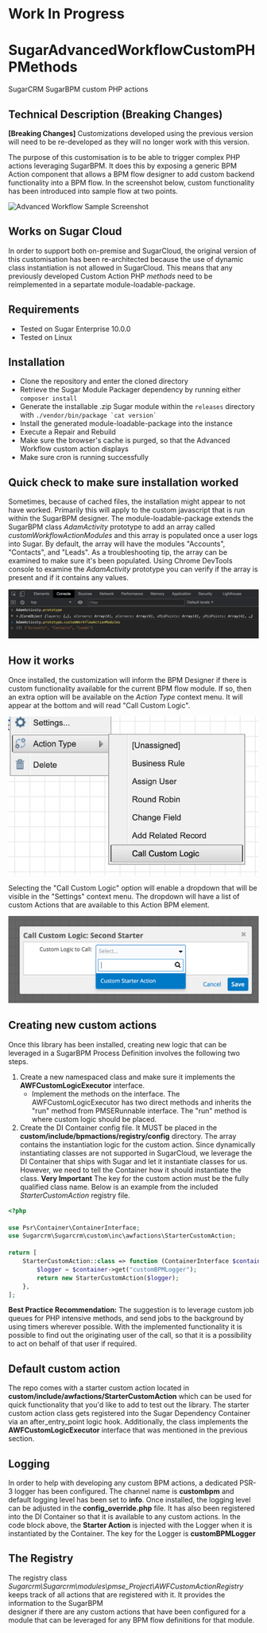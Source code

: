 # Work In Progress

# SugarAdvancedWorkflowCustomPHPMethods
SugarCRM SugarBPM custom PHP actions

## Technical Description (Breaking Changes)
**[Breaking Changes]** Customizations developed using the previous version will need to be re-developed as they will no longer work with this version. 

The purpose of this customisation is to be able to trigger complex PHP actions leveraging SugarBPM.
It does this by exposing a generic BPM Action component that allows a BPM flow designer to add custom backend functionality into a BPM flow. In the screenshot below, custom functionality has been introduced 
into sample flow at two points.

![Advanced Workflow Sample Screenshot](https://raw.githubusercontent.com/esimonetti/SugarAdvancedWorkflowCustomPHPMethods/master/screenshot.png)


## Works on Sugar Cloud
In order to support both on-premise and SugarCloud, the original version of this customisation has
been re-architected because the use of dynamic class instantiation is not allowed in SugarCloud. 
This means that any previously developed Custom Action PHP *methods* need to be reimplemented in a separtate module-loadable-package. 

## Requirements
* Tested on Sugar Enterprise 10.0.0
* Tested on Linux

## Installation
* Clone the repository and enter the cloned directory
* Retrieve the Sugar Module Packager dependency by running either `composer install`
* Generate the installable .zip Sugar module within the `releases` directory with ``./vendor/bin/package `cat version` ``
* Install the generated module-loadable-package into the instance
* Execute a Repair and Rebuild
* Make sure the browser's cache is purged, so that the Advanced Workflow custom action displays
* Make sure cron is running successfully

## Quick check to make sure installation worked
Sometimes, because of cached files, the installation might appear to not have worked. Primarily this will apply to the custom javascript that is run within the SugarBPM designer. The module-loadable-package extends the SugarBPM class
*AdamActivity* prototype to add an array called *customWorkflowActionModules* and this array is populated once a user logs into Sugar. By default, the array will have the modules "Accounts", "Contacts", and "Leads". As a troubleshooting tip, the array can be examined to make sure it's been populated. Using Chrome DevTools console to examine the *AdamActivity* prototype you can verify if the array is present and if it contains any values.


![AdamActivity Prototype](https://raw.githubusercontent.com/hectorrios/SugarAdvancedWorkflowCustomPHPMethods/add_custom_logic_executor_interface/prototype.png)

## How it works
Once installed, the customization will inform the BPM Designer if there is custom functionality 
available for the current BPM flow module. If so, then an extra option will 
be available on the *Action Type* context menu. It will appear at the bottom and will read 
"Call Custom Logic".

![Call Custom Logic menu](https://raw.githubusercontent.com/hectorrios/SugarAdvancedWorkflowCustomPHPMethods/add_custom_logic_executor_interface/call_custom_logic_menu.png)

Selecting the "Call Custom Logic" option will enable a dropdown that will be visible in the "Settings" context menu. The dropdown will have a list of custom Actions that are available to this Action BPM element.

![Call Custom Settings](https://raw.githubusercontent.com/hectorrios/SugarAdvancedWorkflowCustomPHPMethods/add_custom_logic_executor_interface/custom_action_dropdown.png)

## Creating new custom actions
Once this library has been installed, creating new logic that can be leveraged in a SugarBPM Process Definition involves the following two steps.

1. Create a new namespaced class and
make sure it implements the **AWFCustomLogicExecutor** interface.
    - Implement the methods on the interface. The AWFCustomLogicExecutor has two
direct methods and inherits the "run" method from PMSERunnable interface. The 
"run" method is where custom logic should be placed.
2. Create the DI Container config file. It MUST be placed in the **custom/include/bpmactions/registry/config**
directory. The array contains the instantiation logic for the custom action. Since dynamically 
instantiating classes are not supported in SugarCloud, we leverage the DI Container that ships with Sugar and let it 
instantiate classes for us. However, we need to tell the Container how it should instantiate the class. 
**Very Important** The key for the custom action must be the fully qualified class name.
Below is an example from the included *StarterCustomAction* registry file.
```php
<?php

use Psr\Container\ContainerInterface;
use Sugarcrm\Sugarcrm\custom\inc\awfactions\StarterCustomAction;

return [
    StarterCustomAction::class => function (ContainerInterface $container) {
        $logger = $container->get("customBPMLogger");
        return new StarterCustomAction($logger);
    },
];
```
**Best Practice Recommendation:**
The suggestion is to leverage custom job queues for PHP intensive methods, and send jobs to the background by using timers wherever possible.
With the implemented functionality it is possible to find out the originating user of the call, so that it is a possibility to act on behalf of that user if required.

## Default custom action
The repo comes with a starter custom action located in **custom/include/awfactions/StarterCustomAction** which
can be used for quick functionality that you'd like to add to test out the library. The starter custom action
class gets registered into the Sugar Dependency Container via an after_entry_point logic hook. 
Additionally, the class implements the **AWFCustomLogicExecutor** interface that was mentioned in 
the previous section. 

## Logging
In order to help with developing any custom BPM actions, a dedicated PSR-3 logger has been
configured. The channel name is **custombpm** and default logging level has been set to **info**. Once
installed, the logging level can be adjusted in the **config_override.php** file.
It has also been registered into the DI Container so that it is available to any custom actions. In the
code block above, the **Starter Action** is injected with the Logger when it is instantiated by the Container.
The key for the Logger is **customBPMLogger**

## The Registry
The registry class *Sugarcrm\Sugarcrm\modules\pmse_Project\AWFCustomActionRegistry*
keeps track of all actions that are registered with it. It provides the information to the SugarBPM \
designer if there are any custom actions that have been configured for a module that can be
leveraged for any BPM flow definitions for that module.



